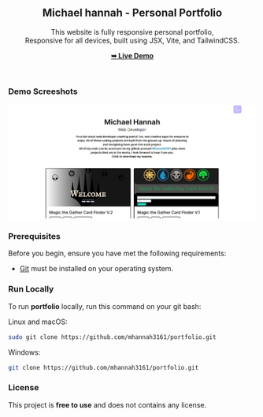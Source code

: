 <div align="center">


  <h2 align="center">Michael hannah - Personal Portfolio</h2>

This website is fully responsive personal portfolio, <br />Responsive for all devices, built using JSX, Vite, and TailwindCSS.

<a href=""><strong>➥ Live Demo</strong></a>

</div>

<br />

### Demo Screeshots

![Michael Portfolio Desktop Preview](./public/preview.png "Preview")

### Prerequisites

Before you begin, ensure you have met the following requirements:

- [Git](https://git-scm.com/downloads "Download Git") must be installed on your operating system.

### Run Locally

To run **portfolio** locally, run this command on your git bash:

Linux and macOS:

```bash
sudo git clone https://github.com/mhannah3161/portfolio.git
```

Windows:

```bash
git clone https://github.com/mhannah3161/portfolio.git
```


### License

This project is **free to use** and does not contains any license.